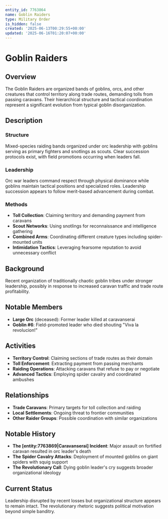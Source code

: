 ```yaml
---
entity_id: 7763864
name: Goblin Raiders
type: Military Order
is_hidden: false
created: '2025-06-13T00:29:55+00:00'
updated: '2025-06-16T01:20:07+00:00'
---
```


# Goblin Raiders

## Overview

The Goblin Raiders are organized bands of goblins, orcs, and other creatures that control territory along trade routes, demanding tolls from passing caravans. Their hierarchical structure and tactical coordination represent a significant evolution from typical goblin disorganization.

## Description

### Structure

Mixed-species raiding bands organized under orc leadership with goblins serving as primary fighters and snotlings as scouts. Clear succession protocols exist, with field promotions occurring when leaders fall.

### Leadership

Orc war leaders command respect through physical dominance while goblins maintain tactical positions and specialized roles. Leadership succession appears to follow merit-based advancement during combat.

### Methods

- **Toll Collection**: Claiming territory and demanding payment from caravans
- **Scout Networks**: Using snotlings for reconnaissance and intelligence gathering
- **Combined Arms**: Coordinating different creature types including spider-mounted units
- **Intimidation Tactics**: Leveraging fearsome reputation to avoid unnecessary conflict

## Background

Recent organization of traditionally chaotic goblin tribes under stronger leadership, possibly in response to increased caravan traffic and trade route profitability.

## Notable Members

- **Large Orc** (deceased): Former leader killed at caravanserai
- **Goblin #6**: Field-promoted leader who died shouting "Viva la revolucion!"

## Activities

- **Territory Control**: Claiming sections of trade routes as their domain
- **Toll Enforcement**: Extracting payment from passing merchants
- **Raiding Operations**: Attacking caravans that refuse to pay or negotiate
- **Advanced Tactics**: Employing spider cavalry and coordinated ambushes

## Relationships

- **Trade Caravans**: Primary targets for toll collection and raiding
- **Local Settlements**: Ongoing threat to frontier communities
- **Other Raider Groups**: Possible coordination with similar organizations

## Notable History

- **The [entity:7763869|Caravanserai] Incident**: Major assault on fortified caravan resulted in orc leader's death
- **The Spider Cavalry Attacks**: Deployment of mounted goblins on giant spiders with squig support
- **The Revolutionary Call**: Dying goblin leader's cry suggests broader organizational ideology

## Current Status

Leadership disrupted by recent losses but organizational structure appears to remain intact. The revolutionary rhetoric suggests political motivation beyond simple banditry.